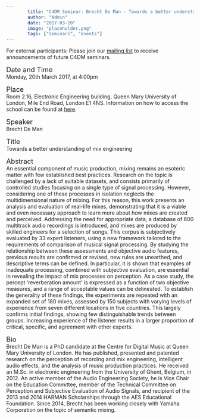 ```yaml
---
        title: "C4DM Seminar: Brecht De Man - Towards a better understanding of mix engineering"
        author: "Admin"
        date: "2017-03-20"
        image: "placeholder.png"
        tags: ["seminars", "events"]
---
```


<p>For external participants: Please join our <a href="/seminars.html">mailing list</a> to receive announcements of future C4DM seminars.</p>


<span style="font-size: 130%;">Date and Time</span></br>
Monday, 20th March 2017, at 4:00pm

<span style="font-size: 130%;">Place</span></br>
Room 2.16, Electronic Engineering building, Queen Mary University of London, Mile End Road, London E1 4NS. Information on how to access the school can be found at <a href="http://www.eecs.qmul.ac.uk/contact-us/">here</a>.

<span style="font-size: 130%;">Speaker</span></br>
Brecht De Man

<span style="font-size: 130%;">Title</span></br>
Towards a better understanding of mix engineering

<span style="font-size: 130%;">Abstract</span></br>
An essential component of music production, mixing remains an esoteric matter with few established best practices. Research on the topic is challenged by a lack of suitable datasets, and consists primarily of controlled studies focusing on a single type of signal processing. However, considering one of these processes in isolation neglects the multidimensional nature of mixing. For this reason, this work presents an analysis and evaluation of real-life mixes, demonstrating that it is a viable and even necessary approach to learn more about how mixes are created and perceived.
Addressing the need for appropriate data, a database of 600 multitrack audio recordings is introduced, and mixes are produced by skilled engineers for a selection of songs. This corpus is subjectively evaluated by 33 expert listeners, using a new framework tailored to the requirements of comparison of musical signal processing.
By studying the relationship between these assessments and objective audio features, previous results are confirmed or revised, new rules are unearthed, and descriptive terms can be defined. In particular, it is shown that examples of inadequate processing, combined with subjective evaluation, are essential in revealing the impact of mix processes on perception. As a case study, the percept ‘reverberation amount’ is expressed as a function of two objective measures, and a range of acceptable values can be delineated.
To establish the generality of these findings, the experiments are repeated with an expanded set of 180 mixes, assessed by 150 subjects with varying levels of experience from seven different locations in five countries. This largely confirms initial findings, showing few distinguishable trends between groups. Increasing experience of the listener results in a larger proportion of critical, specific, and agreement with other experts.

<span style="font-size: 130%;">Bio</span></br>
Brecht De Man is a PhD candidate at the Centre for Digital Music at Queen Mary University of London. He has published, presented and patented research on the perception of recording and mix engineering, intelligent audio effects, and the analysis of music production practices. He received an M.Sc. in electronic engineering from the University of Ghent, Belgium, in 2012. An active member of the Audio Engineering Society, he is Vice Chair on the Education Committee, member of the Technical Committee on Perception and Subjective Evaluation of Audio Signals, and recipient of the 2013 and 2014 HARMAN Scholarships through the AES Educational Foundation. Since 2014, Brecht has been working closely with Yamaha Corporation on the topic of semantic mixing.

